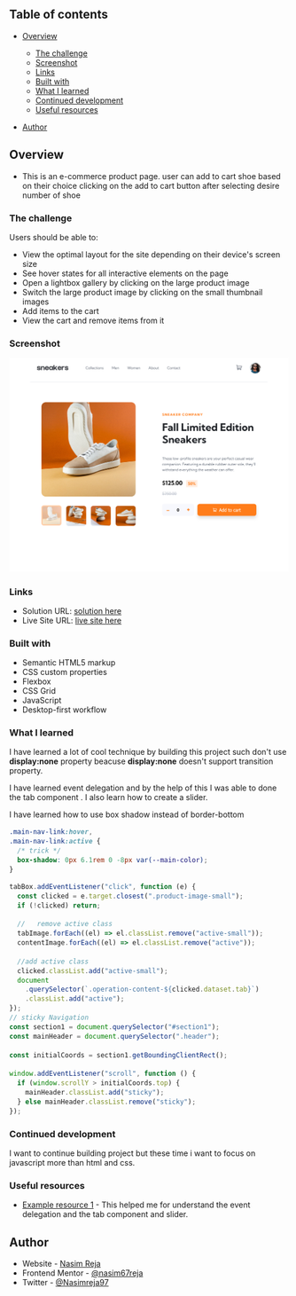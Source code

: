 ## Table of contents

- [Overview](#overview)

  - [The challenge](#the-challenge)
  - [Screenshot](#screenshot)
  - [Links](#links)
  - [Built with](#built-with)
  - [What I learned](#what-i-learned)
  - [Continued development](#continued-development)
  - [Useful resources](#useful-resources)

- [Author](#author)

## Overview

- This is an e-commerce product page. user can add to cart shoe based on their choice clicking on the add to cart button after selecting desire number of shoe

### The challenge

Users should be able to:

- View the optimal layout for the site depending on their device's screen size
- See hover states for all interactive elements on the page
- Open a lightbox gallery by clicking on the large product image
- Switch the large product image by clicking on the small thumbnail images
- Add items to the cart
- View the cart and remove items from it

### Screenshot

![](images/e-commerce-ss.png)

### Links

- Solution URL: [solution here](https://github.com/nasim67reja/Ecommerce.github.io)
- Live Site URL: [ live site here](https://nasim67reja.github.io/Ecommerce.github.io/)

### Built with

- Semantic HTML5 markup
- CSS custom properties
- Flexbox
- CSS Grid
- JavaScript
- Desktop-first workflow

### What I learned

I have learned a lot of cool technique by building this project such don't use **display:none** property beacuse **display:none** doesn't support transition property.

I have learned event delegation and by the help of this I was able to done the tab component . I also learn how to create a slider.

I have learned how to use box shadow instead of border-bottom

```css
.main-nav-link:hover,
.main-nav-link:active {
  /* trick */
  box-shadow: 0px 6.1rem 0 -8px var(--main-color);
}
```

```js
tabBox.addEventListener("click", function (e) {
  const clicked = e.target.closest(".product-image-small");
  if (!clicked) return;

  //   remove active class
  tabImage.forEach((el) => el.classList.remove("active-small"));
  contentImage.forEach((el) => el.classList.remove("active"));

  //add active class
  clicked.classList.add("active-small");
  document
    .querySelector(`.operation-content-${clicked.dataset.tab}`)
    .classList.add("active");
});
// sticky Navigation
const section1 = document.querySelector("#section1");
const mainHeader = document.querySelector(".header");

const initialCoords = section1.getBoundingClientRect();

window.addEventListener("scroll", function () {
  if (window.scrollY > initialCoords.top) {
    mainHeader.classList.add("sticky");
  } else mainHeader.classList.remove("sticky");
});
```

### Continued development

I want to continue building project but these time i want to focus on javascript more than html and css.

### Useful resources

- [Example resource 1](https://github.com/jonasschmedtmann/complete-javascript-course/blob/master/13-Advanced-DOM-Bankist/final/script.js) - This helped me for understand the event delegation and the tab component and slider.

## Author

- Website - [Nasim Reja](https://www.your-site.com)
- Frontend Mentor - [@nasim67reja](https://www.frontendmentor.io/profile/@nasim67reja)
- Twitter - [@Nasimreja97](https://www.twitter.com/@Nasimreja97)

